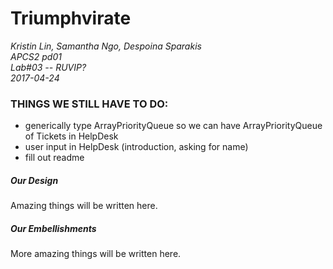 # Triumphvirate

*Kristin Lin, Samantha Ngo, Despoina Sparakis*         
*APCS2 pd01*    
*Lab#03 -- RUVIP?*     
*2017-04-24*        



### THINGS WE STILL HAVE TO DO:

- generically type ArrayPriorityQueue so we can have ArrayPriorityQueue of Tickets in HelpDesk
- user input in HelpDesk (introduction, asking for name)
- fill out readme

##### Our Design

Amazing things will be written here.

##### Our Embellishments

More amazing things will be written here.
